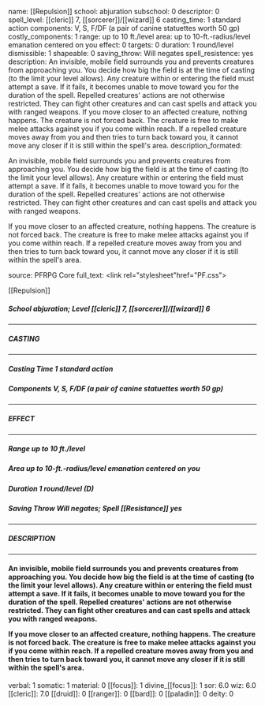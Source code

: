 name: [[Repulsion]]
school: abjuration
subschool: 0
descriptor: 0
spell_level: [[cleric]] 7, [[sorcerer]]/[[wizard]] 6
casting_time: 1 standard action
components: V, S, F/DF (a pair of canine statuettes worth 50 gp)
costly_components: 1
range: up to 10 ft./level
area: up to 10-ft.-radius/level emanation centered on you
effect: 0
targets: 0
duration: 1 round/level
dismissible: 1
shapeable: 0
saving_throw: Will negates
spell_resistence: yes
description: An invisible, mobile field surrounds you and prevents creatures from approaching you. You decide how big the field is at the time of casting (to the limit your level allows). Any creature within or entering the field must attempt a save. If it fails, it becomes unable to move toward you for the duration of the spell. Repelled creatures' actions are not otherwise restricted. They can fight other creatures and can cast spells and attack you with ranged weapons.  If you move closer to an affected creature, nothing happens. The creature is not forced back. The creature is free to make melee attacks against you if you come within reach. If a repelled creature moves away from you and then tries to turn back toward you, it cannot move any closer if it is still within the spell's area.
description_formated: <p>An invisible, mobile field surrounds you and prevents creatures from approaching you. You decide how big the field is at the time of casting (to the limit your level allows). Any creature within or entering the field must attempt a save. If it fails, it becomes unable to move toward you for the duration of the spell. Repelled creatures' actions are not otherwise restricted. They can fight other creatures and can cast spells and attack you with ranged weapons.</p><p>If you move closer to an affected creature, nothing happens. The creature is not forced back. The creature is free to make melee attacks against you if you come within reach. If a repelled creature moves away from you and then tries to turn back toward you, it cannot move any closer if it is still within the spell's area.</p>
source: PFRPG Core
full_text: <link rel="stylesheet"href="PF.css"><div class="heading"><p class="alignleft">[[Repulsion]]</p><div style="clear: both;"></div></div><div><h5><b>School </b>abjuration; <b>Level </b>[[cleric]] 7, [[sorcerer]]/[[wizard]] 6</h5></div><hr/><div><h5><b>CASTING</b></h5></div><hr/><div><h5><b>Casting Time </b>1 standard action</h5><h5><b>Components </b>V, S, F/DF (a pair of canine statuettes worth 50 gp)</h5></div><hr/><div><h5><b>EFFECT</b></h5></div><hr/><div><h5><b>Range </b>up to 10 ft./level</h5><h5><b>Area </b>up to 10-ft.-radius/level emanation centered on you</h5><h5><b>Duration </b>1 round/level (D)</h5><h5><b>Saving Throw </b>Will negates; <b>Spell [[Resistance]] </b>yes</h5></div><hr/><div><h5><b>DESCRIPTION</b></h5></div><hr/><div><h4><p>An invisible, mobile field surrounds you and prevents creatures from approaching you. You decide how big the field is at the time of casting (to the limit your level allows). Any creature within or entering the field must attempt a save. If it fails, it becomes unable to move toward you for the duration of the spell. Repelled creatures' actions are not otherwise restricted. They can fight other creatures and can cast spells and attack you with ranged weapons.</p><p>If you move closer to an affected creature, nothing happens. The creature is not forced back. The creature is free to make melee attacks against you if you come within reach. If a repelled creature moves away from you and then tries to turn back toward you, it cannot move any closer if it is still within the spell's area.</p></h4></div>
verbal: 1
somatic: 1
material: 0
[[focus]]: 1
divine_[[focus]]: 1
sor: 6.0
wiz: 6.0
[[cleric]]: 7.0
[[druid]]: 0
[[ranger]]: 0
[[bard]]: 0
[[paladin]]: 0
deity: 0
